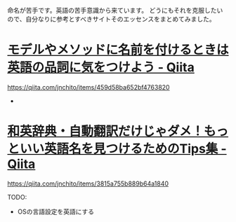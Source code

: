 命名が苦手です。英語の苦手意識から来ています。
どうにもそれを克服したいので、自分なりに参考とすべきサイトそのエッセンスをまとめてみました。

# [モデルやメソッドに名前を付けるときは英語の品詞に気をつけよう - Qiita](https://qiita.com/jnchito/items/459d58ba652bf4763820)

https://qiita.com/jnchito/items/459d58ba652bf4763820

- 

# [和英辞典・自動翻訳だけじゃダメ！もっといい英語名を見つけるためのTips集 - Qiita](https://qiita.com/jnchito/items/3815a755b889b64a1840)

https://qiita.com/jnchito/items/3815a755b889b64a1840

TODO:
- OSの言語設定を英語にする